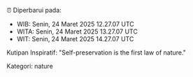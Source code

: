 ⏰ Diperbarui pada:
- WIB: Senin, 24 Maret 2025 12.27.07 UTC
- WITA: Senin, 24 Maret 2025 13.27.07 UTC
- WIT: Senin, 24 Maret 2025 14.27.07 UTC

Kutipan Inspiratif:
"Self-preservation is the first law of nature."


Kategori: nature

